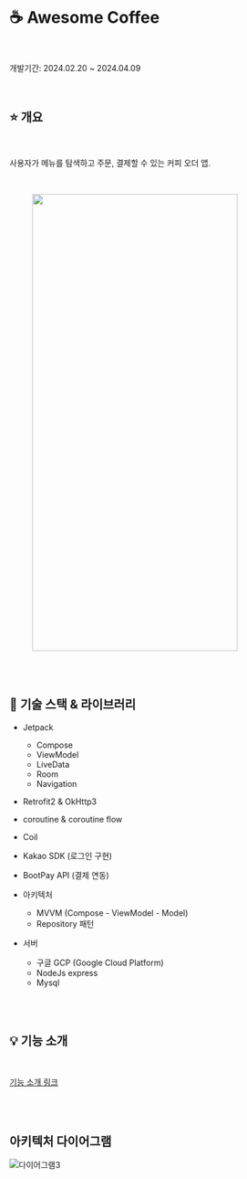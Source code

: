 # ☕ Awesome Coffee

</br>

개발기간: 2024.02.20 ~ 2024.04.09

</br>

## ⭐️ 개요
</br>

사용자가 메뉴를 탐색하고 주문, 결제할 수 있는 커피 오더 앱.

</br>

<figure>
    <img src="https://github.com/jjddww/AwesomeCoffee/assets/50095740/ac8aaee6-500f-4301-a81a-65ae8cc97dfa", width="360", height="800">
</figure>


</br></br>

## 🔨 기술 스택 & 라이브러리

* Jetpack
  - Compose
  - ViewModel
  - LiveData
  - Room
  - Navigation

* Retrofit2 & OkHttp3
* coroutine & coroutine flow
* Coil
* Kakao SDK (로그인 구현)
* BootPay API (결제 연동)

* 아키텍처
  - MVVM (Compose - ViewModel - Model)
  - Repository 패턴

* 서버
  - 구글 GCP (Google Cloud Platform)
  - NodeJs express
  - Mysql

</br></br>

## 💡 기능 소개
</br>

[기능 소개 링크](https://github.com/jjddww/AwesomeCoffee/blob/main/%EA%B8%B0%EB%8A%A5.md)

</br></br>


## 아키텍처 다이어그램

![다이어그램3](https://github.com/jjddww/AwesomeCoffee/assets/50095740/eed8fddd-b8f6-4585-8a21-04bdbcdfd676)
